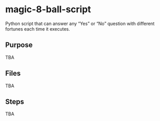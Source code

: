 # magic-8-ball-script
Python script that can answer any “Yes” or “No” question with different fortunes each time it executes.

## Purpose 
TBA


## Files
TBA


## Steps
TBA

